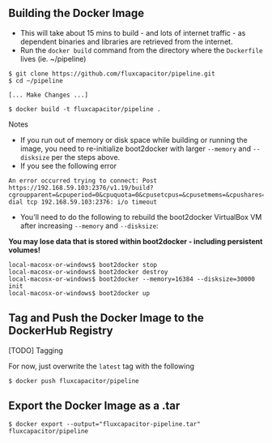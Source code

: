 ## Building the Docker Image
* This will take about 15 mins to build - and lots of internet traffic - as dependent binaries and libraries are retrieved from the internet.
* Run the `docker build` command from the directory where the `Dockerfile` lives (ie. ~/pipeline)

```
$ git clone https://github.com/fluxcapacitor/pipeline.git
$ cd ~/pipeline

[... Make Changes ...]

$ docker build -t fluxcapacitor/pipeline .
```
Notes
* If you run out of memory or disk space while building or running the image, you need to re-initialize boot2docker with larger `--memory` and `--disksize` per the steps above.
* If you see the following error
```
An error occurred trying to connect: Post https://192.168.59.103:2376/v1.19/build?cgroupparent=&cpuperiod=0&cpuquota=0&cpusetcpus=&cpusetmems=&cpushares=0&dockerfile=Dockerfile&memory=0&memswap=0&rm=1&t=fluxcapacitor%2Fpipeline: dial tcp 192.168.59.103:2376: i/o timeout
```
* You'll need to do the following to rebuild the boot2docker VirtualBox VM after increasing `--memory` and `--disksize`:

**You may lose data that is stored within boot2docker - including persistent volumes!**
```
local-macosx-or-windows$ boot2docker stop
local-macosx-or-windows$ boot2docker destroy
local-macosx-or-windows$ boot2docker --memory=16384 --disksize=30000 init
local-macosx-or-windows$ boot2docker up
```

## Tag and Push the Docker Image to the DockerHub Registry
[TODO] Tagging

For now, just overwrite the `latest` tag with the following
```
$ docker push fluxcapacitor/pipeline
```

## Export the Docker Image as a .tar
```
$ docker export --output="fluxcapacitor-pipeline.tar" fluxcapacitor/pipeline
```